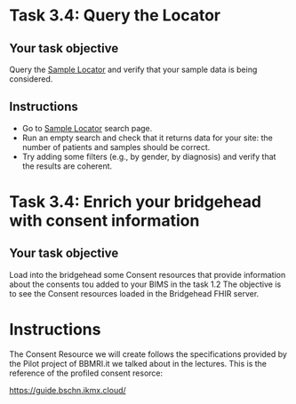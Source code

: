 # Task 3.4: Query the Locator

## Your task objective

Query the [Sample Locator](https://locator.bschn.ikmx.cloud) and verify that
your sample data is being considered.

## Instructions

* Go to [Sample Locator](https://locator.bschn.ikmx.cloud/search) search page.
* Run an empty search and check that it returns data for your site: the number of patients and samples should be correct.
* Try adding some filters (e.g., by gender, by diagnosis) and verify that the results are coherent.
# Task 3.4: Enrich your bridgehead with consent information

## Your task objective
Load into the bridgehead some Consent resources that provide information about
the consents tou added to your BIMS in the task 1.2
The objective is to see the Consent resources loaded in the Bridgehead FHIR server.

# Instructions
The Consent Resource we will create follows the specifications provided by the 
Pilot project of BBMRI.it we talked about in the lectures. This is the reference 
of the profiled consent resorce:

https://guide.bschn.ikmx.cloud/
